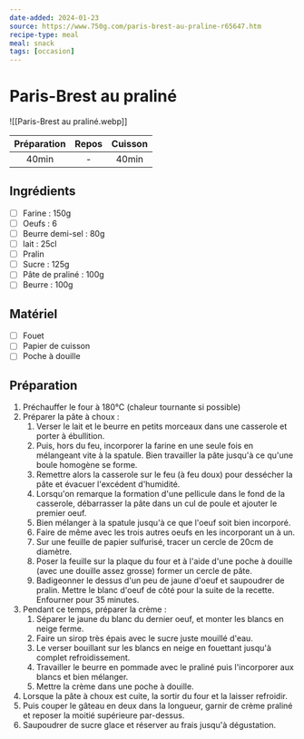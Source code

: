 ```yaml
---
date-added: 2024-01-23
source: https://www.750g.com/paris-brest-au-praline-r65647.htm
recipe-type: meal
meal: snack
tags: [occasion]
---
```


# Paris-Brest au praliné

![[Paris-Brest au praliné.webp]]

| Préparation | Repos | Cuisson |
|:-----------:|:-----:|:-------:|
|    40min    |   -   |  40min  |

## Ingrédients

- [ ] Farine : 150g
- [ ] Oeufs : 6
- [ ] Beurre demi-sel : 80g
- [ ] lait : 25cl
- [ ] Pralin
- [ ] Sucre : 125g
- [ ] Pâte de praliné : 100g
- [ ] Beurre : 100g

## Matériel

- [ ] Fouet
- [ ] Papier de cuisson
- [ ] Poche à douille

## Préparation

1. Préchauffer le four à 180°C (chaleur tournante si possible)
2. Préparer la pâte à choux :
	1. Verser le lait et le beurre en petits morceaux dans une casserole et porter à ébullition.
	2. Puis, hors du feu, incorporer la farine en une seule fois en mélangeant vite à la spatule. Bien travailler la pâte jusqu'à ce qu'une boule homogène se forme.
	3. Remettre alors la casserole sur le feu (à feu doux) pour dessécher la pâte et évacuer l'excédent d'humidité.
	4. Lorsqu'on remarque la formation d'une pellicule dans le fond de la casserole, débarrasser la pâte dans un cul de poule et ajouter le premier oeuf.
	5. Bien mélanger à la spatule jusqu'à ce que l'oeuf soit bien incorporé.
	6. Faire de même avec les trois autres oeufs en les incorporant un à un.
	7. Sur une feuille de papier sulfurisé, tracer un cercle de 20cm de diamètre.
	8. Poser la feuille sur la plaque du four et à l'aide d'une poche à douille (avec une douille assez grosse) former un cercle de pâte.
	9. Badigeonner le dessus d'un peu de jaune d'oeuf et saupoudrer de pralin. Mettre le blanc d'oeuf de côté pour la suite de la recette. Enfourner pour 35 minutes.
3. Pendant ce temps, préparer la crème :
	1. Séparer le jaune du blanc du dernier oeuf, et monter les blancs en neige ferme.
	2. Faire un sirop très épais avec le sucre juste mouillé d'eau.
	3. Le verser bouillant sur les blancs en neige en fouettant jusqu'à complet refroidissement.
	4. Travailler le beurre en pommade avec le praliné puis l'incorporer aux blancs et bien mélanger.
	5. Mettre la crème dans une poche à douille.
4. Lorsque la pâte à choux est cuite, la sortir du four et la laisser refroidir.
5. Puis couper le gâteau en deux dans la longueur, garnir de crème praliné et reposer la moitié supérieure par-dessus.
6. Saupoudrer de sucre glace et réserver au frais jusqu'à dégustation.
